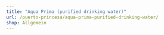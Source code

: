 ```yaml
---
title: "Aqua Prima (purified drinking water)"
url: /puerto-princesa/aqua-prima-purified-drinking-water/
shop: Allgemein
---
```

